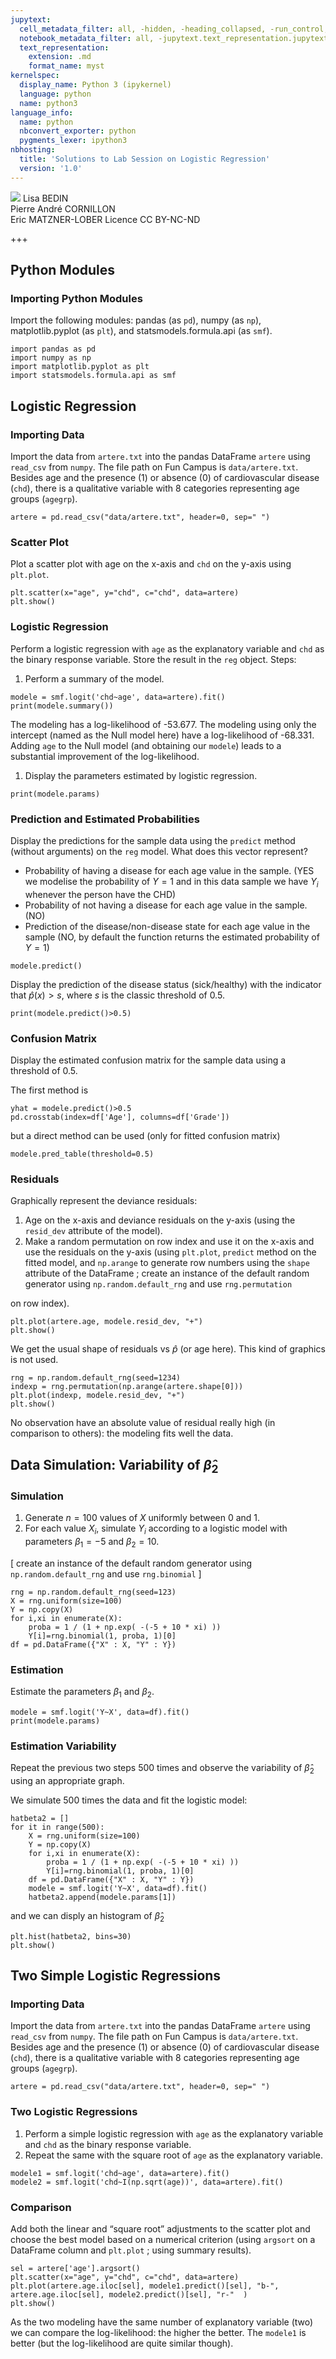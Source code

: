 ```yaml
---
jupytext:
  cell_metadata_filter: all, -hidden, -heading_collapsed, -run_control, -trusted
  notebook_metadata_filter: all, -jupytext.text_representation.jupytext_version, -jupytext.text_representation.format_version, -language_info.version, -language_info.codemirror_mode.version, -language_info.codemirror_mode, -language_info.file_extension, -language_info.mimetype, -toc
  text_representation:
    extension: .md
    format_name: myst
kernelspec:
  display_name: Python 3 (ipykernel)
  language: python
  name: python3
language_info:
  name: python
  nbconvert_exporter: python
  pygments_lexer: ipython3
nbhosting:
  title: 'Solutions to Lab Session on Logistic Regression'
  version: '1.0'
---
```


<div class="licence">
<span><img src="media/logo_IPParis.png" /></span>
<span>Lisa BEDIN<br />Pierre André CORNILLON<br />Eric MATZNER-LOBER</span>
<span>Licence CC BY-NC-ND</span>
</div>

+++

## Python Modules



### Importing Python Modules



Import the following modules: pandas (as `pd`), numpy (as `np`), matplotlib.pyplot (as `plt`), and statsmodels.formula.api (as `smf`).




```{code-cell} python
import pandas as pd
import numpy as np
import matplotlib.pyplot as plt
import statsmodels.formula.api as smf
```

## Logistic Regression



### Importing Data



Import the data from `artere.txt` into the pandas DataFrame `artere` using `read_csv` from `numpy`. The file path on Fun Campus is `data/artere.txt`. Besides age and the presence (1) or absence (0) of cardiovascular disease (`chd`), there is a qualitative variable with 8 categories representing age groups (`agegrp`).




```{code-cell} python
artere = pd.read_csv("data/artere.txt", header=0, sep=" ")
```

### Scatter Plot



Plot a scatter plot with age on the x-axis and `chd` on the y-axis using `plt.plot`.




```{code-cell} python
plt.scatter(x="age", y="chd", c="chd", data=artere)
plt.show()
```

### Logistic Regression



Perform a logistic regression with `age` as the explanatory variable and `chd` as the binary response variable. Store the result in the `reg` object. Steps:

1.  Perform a summary of the model.




```{code-cell} python
modele = smf.logit('chd~age', data=artere).fit()
print(modele.summary())
```

The modeling has a log-likelihood of -53.677. The modeling using only the intercept (named as the Null model here) have a log-likelihood of -68.331. Adding `age` to the Null model (and obtaining our `modele`) leads to a substantial improvement of the log-likelihood.

1.  Display the parameters estimated by logistic regression.




```{code-cell} python
print(modele.params)
```

### Prediction and Estimated Probabilities



Display the predictions for the sample data using the `predict` method (without arguments) on the `reg` model. What does this vector represent?

-   Probability of having a disease for each age value in the sample.
    (YES we modelise the probability of $Y=1$ and in this data sample we have $Y_i$ whenever the person have the CHD)
-   Probability of not having a disease for each age value in the sample. (NO)
-   Prediction of the disease/non-disease state for each age value in the sample (NO, by default the function returns the estimated probability of $Y=1$)




```{code-cell} python
modele.predict()
```

Display the prediction of the disease status (sick/healthy) with the indicator that $\hat p(x)>s$, where $s$ is the classic threshold of 0.5.




```{code-cell} python
print(modele.predict()>0.5)
```

### Confusion Matrix



Display the estimated confusion matrix for the sample data using a threshold of 0.5.

The first method is




```{code-cell} python
yhat = modele.predict()>0.5
pd.crosstab(index=df['Age'], columns=df['Grade'])
```

but a direct method can be used (only for fitted confusion matrix)




```{code-cell} python
modele.pred_table(threshold=0.5)
```

### Residuals



Graphically represent the deviance residuals:

1.  Age on the x-axis and deviance residuals on the y-axis (using the `resid_dev` attribute of the model).
2.  Make a random permutation on row index and use it on the x-axis and use the residuals on the y-axis (using `plt.plot`, `predict` method on the fitted model, and `np.arange` to generate row numbers using the `shape` attribute of the DataFrame ; create an instance of the default random generator using `np.random.default_rng` and use `rng.permutation`

on row index).




```{code-cell} python
plt.plot(artere.age, modele.resid_dev, "+")
plt.show()
```

We get the usual shape of residuals vs $\hat p$ (or age here). This kind of graphics is not used.




```{code-cell} python
rng = np.random.default_rng(seed=1234)
indexp = rng.permutation(np.arange(artere.shape[0]))
plt.plot(indexp, modele.resid_dev, "+")
plt.show()
```

No observation have an absolute value of residual really high (in comparison to others):  the modeling fits well the data.



## Data Simulation: Variability of $\hat \beta_2$



### Simulation



1.  Generate $n=100$ values of $X$ uniformly between 0 and 1.
2.  For each value $X_i$, simulate $Y_i$ according to a logistic model with parameters $\beta_1=-5$ and $\beta_2=10$.

[  create an instance of the default random generator using `np.random.default_rng` and use `rng.binomial` ]




```{code-cell} python
rng = np.random.default_rng(seed=123)
X = rng.uniform(size=100)
Y = np.copy(X)
for i,xi in enumerate(X):
    proba = 1 / (1 + np.exp( -(-5 + 10 * xi) ))
    Y[i]=rng.binomial(1, proba, 1)[0]
df = pd.DataFrame({"X" : X, "Y" : Y})
```

### Estimation



Estimate the parameters $\beta_1$ and $\beta_2$.




```{code-cell} python
modele = smf.logit('Y~X', data=df).fit()
print(modele.params)
```

### Estimation Variability



Repeat the previous two steps 500 times and observe the variability of $\hat \beta_2$ using an appropriate graph.

We simulate 500 times the data and fit the logistic model:




```{code-cell} python
hatbeta2 = []
for it in range(500):
    X = rng.uniform(size=100)
    Y = np.copy(X)
    for i,xi in enumerate(X):
        proba = 1 / (1 + np.exp( -(-5 + 10 * xi) ))
        Y[i]=rng.binomial(1, proba, 1)[0]
    df = pd.DataFrame({"X" : X, "Y" : Y})
    modele = smf.logit('Y~X', data=df).fit()
    hatbeta2.append(modele.params[1])
```

and we can disply an histogram of $\hat \beta_2$




```{code-cell} python
plt.hist(hatbeta2, bins=30)
plt.show()
```

## Two Simple Logistic Regressions



### Importing Data



Import the data from `artere.txt` into the pandas DataFrame `artere` using `read_csv` from `numpy`. The file path on Fun Campus is `data/artere.txt`. Besides age and the presence (1) or absence (0) of cardiovascular disease (`chd`), there is a qualitative variable with 8 categories representing age groups (`agegrp`).




```{code-cell} python
artere = pd.read_csv("data/artere.txt", header=0, sep=" ")
```

### Two Logistic Regressions



1.  Perform a simple logistic regression with `age` as the explanatory variable and `chd` as the binary response variable.
2.  Repeat the same with the square root of `age` as the explanatory variable.




```{code-cell} python
modele1 = smf.logit('chd~age', data=artere).fit()
modele2 = smf.logit('chd~I(np.sqrt(age))', data=artere).fit()
```

### Comparison



Add both the linear and &ldquo;square root&rdquo; adjustments to the scatter plot and choose the best model based on a numerical criterion (using `argsort` on a DataFrame column and `plt.plot` ; using summary results).




```{code-cell} python
sel = artere['age'].argsort()
plt.scatter(x="age", y="chd", c="chd", data=artere)
plt.plot(artere.age.iloc[sel], modele1.predict()[sel], "b-", artere.age.iloc[sel], modele2.predict()[sel], "r-"  )
plt.show()
```

As the two modeling have the same number of explanatory variable (two) we can compare the log-likelihood: the higher the better. The `modele1` is better (but the log-likelihood are quite similar though).


